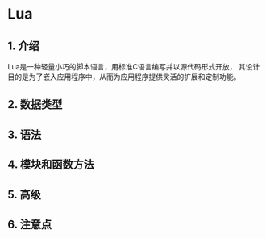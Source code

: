 # Lua

## 1. 介绍

Lua是一种轻量小巧的脚本语言，用标准C语言编写并以源代码形式开放，
其设计目的是为了嵌入应用程序中，从而为应用程序提供灵活的扩展和定制功能。

## 2. 数据类型

## 3. 语法

## 4. 模块和函数方法

## 5. 高级

## 6. 注意点

